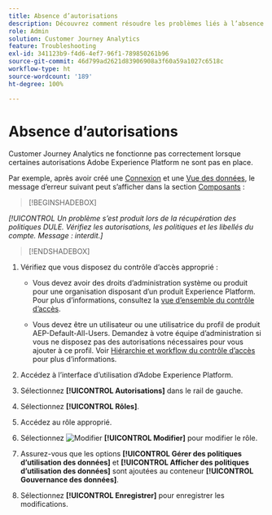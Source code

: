```yaml
---
title: Absence d’autorisations
description: Découvrez comment résoudre les problèmes liés à l’absence d’autorisations.
role: Admin
solution: Customer Journey Analytics
feature: Troubleshooting
exl-id: 341123b9-f4d6-4ef7-96f1-789850261b96
source-git-commit: 46d799ad2621d83906908a3f60a59a1027c6518c
workflow-type: ht
source-wordcount: '189'
ht-degree: 100%

---
```


# Absence d’autorisations

Customer Journey Analytics ne fonctionne pas correctement lorsque certaines autorisations Adobe Experience Platform ne sont pas en place.

Par exemple, après avoir créé une [Connexion](../connections/overview.md) et une [Vue des données](../data-views/data-views.md), le message d’erreur suivant peut s’afficher dans la section [Composants](/help/data-views/create-dataview.md#components) :


>[!BEGINSHADEBOX]

*[!UICONTROL Un problème s’est produit lors de la récupération des politiques DULE. Vérifiez les autorisations, les politiques et les libellés du compte. Message : interdit.]*

>[!ENDSHADEBOX]


1. Vérifiez que vous disposez du contrôle d’accès approprié :

   * Vous devez avoir des droits d’administration système ou produit pour une organisation disposant d’un produit Experience Platform. Pour plus d’informations, consultez la [vue d’ensemble du contrôle d’accès](https://experienceleague.adobe.com/fr/docs/experience-platform/access-control/home#platform-permissions).

   * Vous devez être un utilisateur ou une utilisatrice du profil de produit AEP-Default-All-Users. Demandez à votre équipe d’administration si vous ne disposez pas des autorisations nécessaires pour vous ajouter à ce profil. Voir [Hiérarchie et workflow du contrôle d’accès](https://experienceleague.adobe.com/fr/docs/experience-platform/access-control/home#access-control-hierarchy-and-workflow) pour plus d’informations.


1. Accédez à l’interface d’utilisation d’Adobe Experience Platform.

1. Sélectionnez **[!UICONTROL Autorisations]** dans le rail de gauche.

1. Sélectionnez **[!UICONTROL Rôles]**.

1. Accédez au rôle approprié.

1. Sélectionnez ![Modifier](https://spectrum.adobe.com/static/icons/workflow_18/Smock_Edit_18_N.svg) **[!UICONTROL Modifier]** pour modifier le rôle.

1. Assurez-vous que les options **[!UICONTROL Gérer des politiques d’utilisation des données]** et **[!UICONTROL Afficher des politiques d’utilisation des données]** sont ajoutées au conteneur **[!UICONTROL Gouvernance des données]**.

1. Sélectionnez **[!UICONTROL Enregistrer]** pour enregistrer les modifications.

